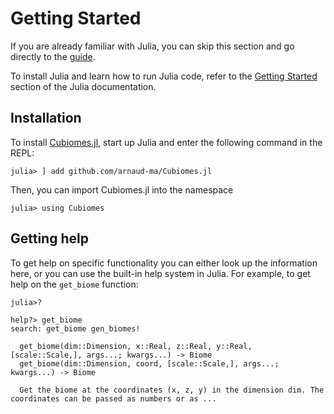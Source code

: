 # Getting Started

If you are already familiar with Julia, you can skip this section and go directly to the [guide](literate_generated/guide.md).

To install Julia and learn how to run Julia code, refer to the [Getting Started](https://docs.julialang.org/en/v1/manual/getting-started/) section of the Julia documentation.

## Installation

To install [Cubiomes.jl](https://github.com/arnaud-ma/Cubiomes.jl), start up Julia and enter the following command in the REPL:

```julia-repl
julia> ] add github.com/arnaud-ma/Cubiomes.jl
```

Then, you can import Cubiomes.jl into the namespace

```julia-repl
julia> using Cubiomes
```

## Getting help

To get help on specific functionality you can either look up the information here, or you can use the built-in help system in Julia. For example, to get help on the `get_biome` function:

```julia-repl
julia>?

help?> get_biome
search: get_biome gen_biomes!

  get_biome(dim::Dimension, x::Real, z::Real, y::Real, [scale::Scale,], args...; kwargs...) -> Biome
  get_biome(dim::Dimension, coord, [scale::Scale,], args...; kwargs...) -> Biome

  Get the biome at the coordinates (x, z, y) in the dimension dim. The coordinates can be passed as numbers or as ...
```
